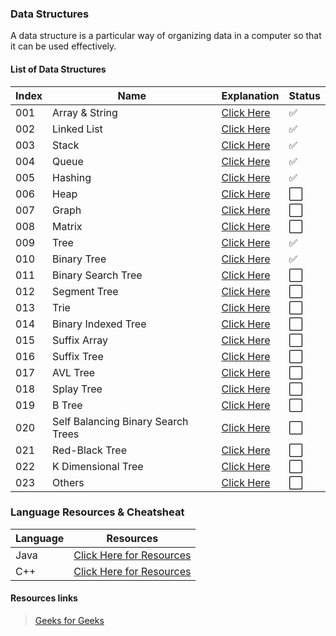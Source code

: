 ### Data Structures

A data structure is a particular way of organizing data in a computer so that it can be used effectively. 

#### List of Data Structures

| Index | Name | Explanation | Status |
| - | ------------- | ------------- | ----- |
| 001 | Array & String  | [Click Here](https://github.com/thisiskushal31/Datastructures-and-Algorithms/blob/main/DataStructures/01-Array_&_String.md) | ✅ |
| 002 | Linked List  | [Click Here](https://github.com/thisiskushal31/Datastructures-and-Algorithms/blob/main/DataStructures/02-Linked_List.md) | ✅ |
| 003 | Stack  | [Click Here](https://github.com/thisiskushal31/Datastructures-and-Algorithms/blob/main/DataStructures/03-Stack.md) | ✅ |
| 004 | Queue  | [Click Here](https://github.com/thisiskushal31/Datastructures-and-Algorithms/blob/main/DataStructures/04-Queue.md) | ✅ |
| 005 | Hashing  | [Click Here](https://github.com/thisiskushal31/Datastructures-and-Algorithms/blob/main/DataStructures/05-Hashing.md) | ✅ |
| 006 | Heap  | [Click Here](https://github.com/thisiskushal31/Datastructures-and-Algorithms/blob/main/DataStructures/06-Heap.md) | ⬜️ |
| 007 | Graph  | [Click Here](https://github.com/thisiskushal31/Datastructures-and-Algorithms/blob/main/DataStructures/07-Graph.md) | ⬜️ |
| 008 | Matrix  | [Click Here](https://github.com/thisiskushal31/Datastructures-and-Algorithms/blob/main/DataStructures/08-Matrix.md) | ⬜️ |
| 009 | Tree  | [Click Here](https://github.com/thisiskushal31/Datastructures-and-Algorithms/blob/main/DataStructures/09-Tree.md) | ✅ |
| 010 | Binary Tree  | [Click Here](https://github.com/thisiskushal31/Datastructures-and-Algorithms/blob/main/DataStructures/10-Binary_Tree.md) | ✅ |
| 011 | Binary Search Tree  | [Click Here](https://github.com/thisiskushal31/Datastructures-and-Algorithms/blob/main/DataStructures/11-Binary_Search_Tree.md) | ⬜️ |
| 012 | Segment Tree  | [Click Here](https://github.com/thisiskushal31/Datastructures-and-Algorithms/blob/main/DataStructures/12-Segment_Tree.md) | ⬜️ |
| 013 | Trie  | [Click Here](https://github.com/thisiskushal31/Datastructures-and-Algorithms/blob/main/DataStructures/13-Trie.md) | ⬜️ |
| 014 | Binary Indexed Tree  | [Click Here](https://github.com/thisiskushal31/Datastructures-and-Algorithms/blob/main/DataStructures/14-Binary_Indexed_Tree.md) | ⬜️ |
| 015 | Suffix Array   | [Click Here](https://github.com/thisiskushal31/Datastructures-and-Algorithms/blob/main/DataStructures/15-Suffix_Array.md) | ⬜️ |
| 016 | Suffix Tree  | [Click Here](https://github.com/thisiskushal31/Datastructures-and-Algorithms/blob/main/DataStructures/16-Suffix_Tree.md) | ⬜️ |
| 017 | AVL Tree  | [Click Here](https://github.com/thisiskushal31/Datastructures-and-Algorithms/blob/main/DataStructures/17-AVL_Tree.md) | ⬜️ |
| 018 | Splay Tree  | [Click Here](https://github.com/thisiskushal31/Datastructures-and-Algorithms/blob/main/DataStructures/18-Splay_Tree.md) | ⬜️ |
| 019 | B Tree  | [Click Here](https://github.com/thisiskushal31/Datastructures-and-Algorithms/blob/main/DataStructures/19-B_Tree.md) | ⬜️ |
| 020 | Self Balancing Binary Search Trees  | [Click Here](https://github.com/thisiskushal31/Datastructures-and-Algorithms/blob/main/DataStructures/20-Self_Balancing_Binary_Search_Trees.md) | ⬜️ |
| 021 | Red-Black Tree  | [Click Here](https://github.com/thisiskushal31/Datastructures-and-Algorithms/blob/main/DataStructures/21-Red_Black_Tree.md) | ⬜️ |
| 022 | K Dimensional Tree | [Click Here](https://github.com/thisiskushal31/Datastructures-and-Algorithms/blob/main/DataStructures/22-K_Dimensional_Tree.md) | ⬜️ |
| 023 | Others | [Click Here](https://github.com/thisiskushal31/Datastructures-and-Algorithms/blob/main/DataStructures/23-Others.md) | ⬜️ |

### Language Resources & Cheatsheat

| Language | Resources |
| ----- | ----- |
| Java | [Click Here for Resources](https://github.com/thisiskushal31/Commands-and-Cheatsheets/tree/main/Langauges/java) |
| C++ | [Click Here for Resources](https://github.com/thisiskushal31/Commands-and-Cheatsheets/tree/main/Langauges/cpp) |
#### Resources links

> [Geeks for Geeks](https://www.geeksforgeeks.org/data-structures)